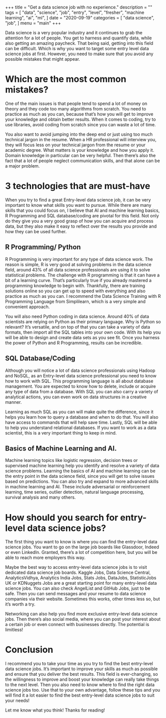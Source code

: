 +++
title = "Get a data science job with no experience."
description = ""
tags = [
    "data",
    "science",
    "job",
    "entry",
    "level",
    "fresher",
    "machine learning",
    "ai",
    "ml",
]
date = "2020-09-19"
categories = [
    "data science",
    "job",
]
menu = "main"
+++

Data science is a very popular industry and it continues to grab the attention for a lot of people. You get to harness and quantify data, while also getting an amazing paycheck. That being said, getting into this field can be difficult. Which is why you want to target some entry level data science jobs at first. However, you need to make sure that you avoid any possible mistakes that might appear.

# Which are the most common mistakes?
One of the main issues is that people tend to spend a lot of money on theory and they code too many algorithms from scratch. You need to practice as much as you can, because that’s how you will get to improve your knowledge and obtain better results. When it comes to coding, try to use libraries, avoid coding from scratch since you can waste a lot of time.

You also want to avoid jumping into the deep end or just using too much technical jargon in the resume. When a HR professional will interview you, they will focus less on your technical jargon from the resume or your academic degree. What matters is your knowledge and how you apply it. Domain knowledge in particular can be very helpful. Then there’s also the fact that a lot of people neglect communication skills, and that alone can be a major problem.
# 3 technologies that are must-have
When you try to find a great Entry-level data science job, it can be very important to know what skills you want to pursue. While there are many skills that you could focus on, I believe that AI and machine learning basics, R Programming and SQL database/coding are pivotal for this field. Not only do they give you a very good grasp of how you can acquire and process data, but they also make it easy to reflect over the results you provide and how they can be used further.
## R Programming/ Python
R Programming is very important for any type of data science work. The reason is simple, R is very good at solving problems in the data science field, around 43% of all data science professionals are using it to solve statistical problems. The challenge with R programming is that it can have a bit of a learning curve. That’s particularly true if you already mastered a programming knowledge to begin with. Thankfully, there are training solutions online so you can get up to speed with everything and also practice as much as you can. I recommend the Data Science Training with R Programming Language from Simplilearn, which is a very simple and convenient approach.

You will also need Python coding in data science. Around 40% of data scientists are relying on Python as their primary language. Why is Python so relevant? It’s versatile, and on top of that you can take a variety of data formats, then import all the SQL tables into your own code. With its help you will be able to design and create data sets as you see fit. Once you harness the power of Python and R Programming, results can be incredible.
## SQL Database/Coding
Although you will notice a lot of data science professionals using Hadoop and NoSQL, as an Entry-level data science professional you need to know how to work with SQL. This programming language is all about database management. You are expected to know how to delete, include or acquire any type of data from a database. With SQL you can also carry a variety of analytical actions, you can even work on data structures in a creative manner.

Learning as much SQL as you can will make quite the difference, since it helps you learn how to query a database and when to do that. You will also have access to commands that will help save time. Lastly, SQL will be able to help you understand relational databases. If you want to work as a data scientist, this is a very important thing to keep in mind.
## Basics of Machine Learning and AI.
Machine learning topics like logistic regression, decision trees or supervised machine learning help you identify and resolve a variety of data science problems. Learning the basics of AI and machine learning can be the entry point in the data science field, since you will get to solve issues based on predictions. You can also try and expand to more advanced skills in machine learning and AI. These include adversarial or reinforcement learning, time series, outlier detection, natural language processing, survival analysis and many others.
# How should you search for entry-level data science jobs?
The first thing you want to know is where you can find the entry-level data science jobs. You want to go on the large job boards like Glassdoor, Indeed or even LinkedIn. Granted, there’s a lot of competition here, but you will be able to reach more employers this way.

Maybe the best way to access entry-level data science jobs is to visit dedicated data science job boards. Kaggle Jobs, Data Science Central, AnalyticsVidhya, Analytics India Jobs, Stats Jobs, DataJobs, StatisticJobs UK or KDNuggets Jobs are a great starting point for many entry-level data science jobs. You can also check AngelList and GitHub Jobs, just to be safe. Then you can send messages and your resume to data science companies via their website. Sometimes this works, other times less so, but it’s worth a try.

Networking can also help you find more exclusive entry-level data science jobs. Then there’s also social media, where you can post your interest about a certain job or even connect with businesses directly. The potential is limitless!
# Conclusion
I recommend you to take your time as you try to find the best entry-level data science jobs. It’s important to improve your skills as much as possible and ensure that you deliver the best results. This field is ever-changing, so the willingness to improve and boost your knowledge can really take things to the next level. Then you also need to know where to find the right data science jobs too. Use that to your own advantage, follow these tips and you will find it a lot easier to find the best entry-level data science jobs to suit your needs!

Let me know what you think!
Thanks for reading!
